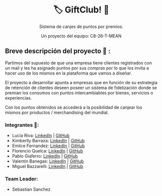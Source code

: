 <h1 align = "center">🏷️ GiftClub! 🎁</h1>
<p align = "center">Sistema de canjes de puntos por premios. </p>
<p align = "center">Un proyecto del equipo:  C8-26-T-MEAN</p>

<h2>Breve descripción del proyecto 📜 :</h2>

Partimos del supuesto de que una empresa tiene clientes registrados con un mail y les ha asignado puntos por sus compras por lo que los invita a hacer uso de los mismos en la plataforma que vamos a diseñar.

El proyecto a desarrollar apunta a empresas que en función de su estrategia de retención de clientes deseen poseer un sistema de fidelización donde se premian los consumos con puntos intercambiables por bienes, servicios o experiencias.

Con los puntos obtenidos se accederá a la posibilidad de canjear los mismos por productos / merchandising del mundial.


### Integrantes 🚀:
* Lucía Riva: [LinkedIn]() | [GitHub](https://github.com/LuciaRiva)
* Kimberlly Barraza: [LinkedIn]() | [GitHub](https://github.com/KNBT)
* Emilce Fernandez: [LinkedIn]() | [GitHub](https://github.com/EmilceF)
* Florencio Quelca: [LinkedIn]() | [GitHub](https://github.com/FlorencioQuelca)
* Pablo Giaferro: [LinkedIn]() | [GitHub](https://github.com/pgianferro)
* Valentin Banegas: [LinkedIn]() | [GitHub](https://github.com/ValenUNPL)
* Miguel Bazzarelli: [LinkedIn]() | [GitHub](https://github.com/Migbazz)

### Team Leader:
* Sebastian Sanchez  
